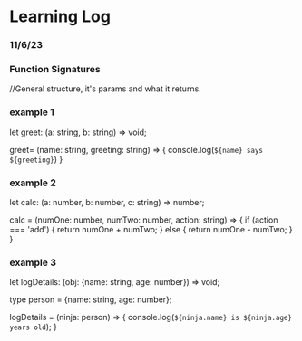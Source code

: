 # Learning Log

### 11/6/23

### Function Signatures

//General structure, it's params and what it returns.

### example 1
let greet: (a: string, b: string) => void;

greet= (name: string, greeting: string) => {
    console.log(`${name} says ${greeting}`)
}

### example 2

let calc: (a: number, b: number, c: string) => number;

calc = (numOne: number, numTwo: number, action: string) => {
    if (action === 'add') {
        return numOne + numTwo;
    } else {
        return numOne - numTwo;
    }
}

### example 3

let logDetails: (obj: {name: string, age: number}) => void;

type person = {name: string, age: number};

logDetails = (ninja: person) => {
    console.log(`${ninja.name} is ${ninja.age} years old`);
}